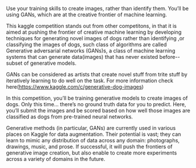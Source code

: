 Use your training skills to create images, rather than identify them. You’ll be using GANs, which are at the creative frontier of machine learning. 

This kaggle competition stands out from other competitons, in that it is aimed at pushing the frontier of creative machine learning by developing techniques for generating novel images of dogs rather than identifying ,or classifying the images of dogs, such class of algorithms are called Generative adversarial networks (GANs)s, a class of machine learning systems that can generate data(images) that has never existed before-- subset of generative models.  

GANs can be considered as artists that create novel stuff from trite stuff by iteratively learning to do well on the task.
For more information check here(https://www.kaggle.com/c/generative-dog-images)  

In this competition, you’ll be training generative models to create images of dogs. Only this time… there’s no ground truth data for you to predict. Here, you’ll submit the images and be scored based on how well those images are classified as dogs from pre-trained neural networks.

Generative methods (in particular, GANs) are currently used in various places on Kaggle for data augmentation. Their potential is vast; they can learn to mimic any distribution of data across any domain: photographs, drawings, music, and prose. If successful, it will push the frontiers of generative image creation, but also enable to create more experiments across a variety of domains in the future.
